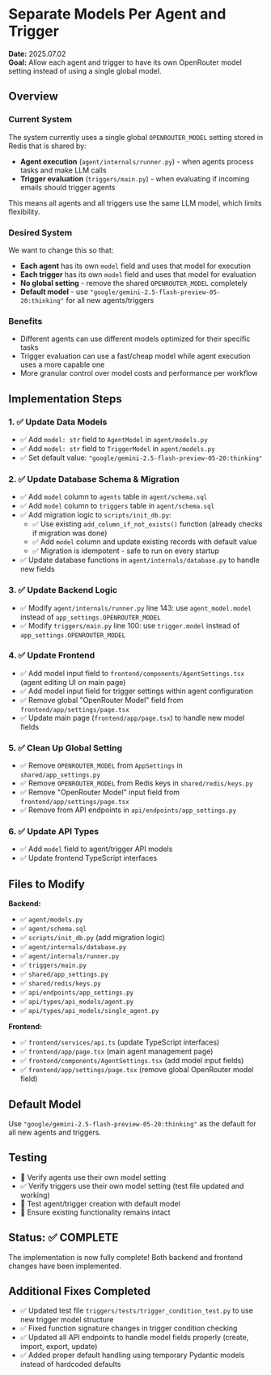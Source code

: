 # Separate Models Per Agent and Trigger

**Date:** 2025.07.02  
**Goal:** Allow each agent and trigger to have its own OpenRouter model setting instead of using a single global model.

## Overview

### Current System
The system currently uses a single global `OPENROUTER_MODEL` setting stored in Redis that is shared by:
- **Agent execution** (`agent/internals/runner.py`) - when agents process tasks and make LLM calls
- **Trigger evaluation** (`triggers/main.py`) - when evaluating if incoming emails should trigger agents

This means all agents and all triggers use the same LLM model, which limits flexibility.

### Desired System
We want to change this so that:
- **Each agent** has its own `model` field and uses that model for execution
- **Each trigger** has its own `model` field and uses that model for evaluation
- **No global setting** - remove the shared `OPENROUTER_MODEL` completely
- **Default model** - use `"google/gemini-2.5-flash-preview-05-20:thinking"` for all new agents/triggers

### Benefits
- Different agents can use different models optimized for their specific tasks
- Trigger evaluation can use a fast/cheap model while agent execution uses a more capable one
- More granular control over model costs and performance per workflow

## Implementation Steps

### 1. ✅ Update Data Models
- ✅ Add `model: str` field to `AgentModel` in `agent/models.py`
- ✅ Add `model: str` field to `TriggerModel` in `agent/models.py`
- ✅ Set default value: `"google/gemini-2.5-flash-preview-05-20:thinking"`

### 2. ✅ Update Database Schema & Migration
- ✅ Add `model` column to `agents` table in `agent/schema.sql`
- ✅ Add `model` column to `triggers` table in `agent/schema.sql` 
- ✅ Add migration logic to `scripts/init_db.py`:
  - ✅ Use existing `add_column_if_not_exists()` function (already checks if migration was done)
  - ✅ Add `model` column and update existing records with default value
  - ✅ Migration is idempotent - safe to run on every startup
- ✅ Update database functions in `agent/internals/database.py` to handle new fields

### 3. ✅ Update Backend Logic
- ✅ Modify `agent/internals/runner.py` line 143: use `agent_model.model` instead of `app_settings.OPENROUTER_MODEL`
- ✅ Modify `triggers/main.py` line 100: use `trigger.model` instead of `app_settings.OPENROUTER_MODEL`

### 4. ✅ Update Frontend
- ✅ Add model input field to `frontend/components/AgentSettings.tsx` (agent editing UI on main page)  
- ✅ Add model input field for trigger settings within agent configuration
- ✅ Remove global "OpenRouter Model" field from `frontend/app/settings/page.tsx`
- ✅ Update main page (`frontend/app/page.tsx`) to handle new model fields

### 5. ✅ Clean Up Global Setting
- ✅ Remove `OPENROUTER_MODEL` from `AppSettings` in `shared/app_settings.py`
- ✅ Remove `OPENROUTER_MODEL` from Redis keys in `shared/redis/keys.py`
- ✅ Remove "OpenRouter Model" input field from `frontend/app/settings/page.tsx`
- ✅ Remove from API endpoints in `api/endpoints/app_settings.py`

### 6. ✅ Update API Types
- ✅ Add `model` field to agent/trigger API models
- ✅ Update frontend TypeScript interfaces

## Files to Modify

**Backend:**
- ✅ `agent/models.py`
- ✅ `agent/schema.sql`
- ✅ `scripts/init_db.py` (add migration logic)
- ✅ `agent/internals/database.py`
- ✅ `agent/internals/runner.py`
- ✅ `triggers/main.py`
- ✅ `shared/app_settings.py`
- ✅ `shared/redis/keys.py`
- ✅ `api/endpoints/app_settings.py`
- ✅ `api/types/api_models/agent.py`
- ✅ `api/types/api_models/single_agent.py`

**Frontend:**
- ✅ `frontend/services/api.ts` (update TypeScript interfaces)
- ✅ `frontend/app/page.tsx` (main agent management page)
- ✅ `frontend/components/AgentSettings.tsx` (add model input fields)
- ✅ `frontend/app/settings/page.tsx` (remove global OpenRouter model field)

## Default Model
Use `"google/gemini-2.5-flash-preview-05-20:thinking"` as the default for all new agents and triggers.

## Testing
- 🔲 Verify agents use their own model setting
- ✅ Verify triggers use their own model setting (test file updated and working)
- 🔲 Test agent/trigger creation with default model
- 🔲 Ensure existing functionality remains intact

## Status: ✅ COMPLETE
The implementation is now fully complete! Both backend and frontend changes have been implemented.

## Additional Fixes Completed
- ✅ Updated test file `triggers/tests/trigger_condition_test.py` to use new trigger model structure
- ✅ Fixed function signature changes in trigger condition checking
- ✅ Updated all API endpoints to handle model fields properly (create, import, export, update)
- ✅ Added proper default handling using temporary Pydantic models instead of hardcoded defaults 